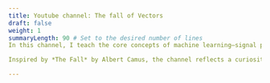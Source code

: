 ```yaml
---
title: Youtube channel: The fall of Vectors 
draft: false
weight: 1
summaryLength: 90 # Set to the desired number of lines
In this channel, I teach the core concepts of machine learning—signal processing, linear algebra, probability, information theory… and yes, a little bit of noise. This is just the beginning, and more content is coming soon. You can find the PDF of the lectures [here on Overleaf](https://www.overleaf.com/read/jkrnvmtygjvq#7bdfdd). In the future, I plan to add a full Jupyter Book version for interactive learning.

Inspired by *The Fall* by Albert Camus, the channel reflects a curiosity about how vectors—the building blocks of ML—“fall” into patterns, signals, and representations, revealing the hidden structure in data.

---
```



